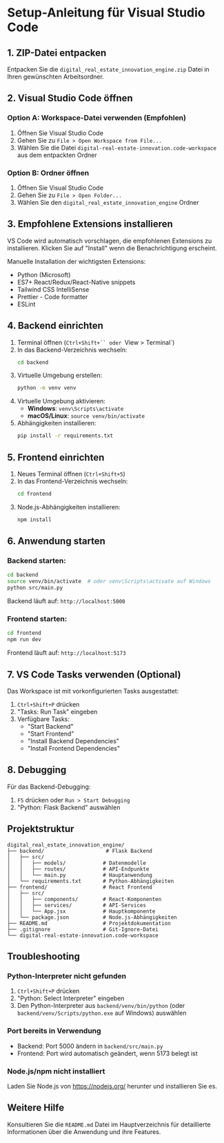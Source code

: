 # Setup-Anleitung für Visual Studio Code

## 1. ZIP-Datei entpacken

Entpacken Sie die `digital_real_estate_innovation_engine.zip` Datei in Ihren gewünschten Arbeitsordner.

## 2. Visual Studio Code öffnen

### Option A: Workspace-Datei verwenden (Empfohlen)
1. Öffnen Sie Visual Studio Code
2. Gehen Sie zu `File > Open Workspace from File...`
3. Wählen Sie die Datei `digital-real-estate-innovation.code-workspace` aus dem entpackten Ordner

### Option B: Ordner öffnen
1. Öffnen Sie Visual Studio Code
2. Gehen Sie zu `File > Open Folder...`
3. Wählen Sie den `digital_real_estate_innovation_engine` Ordner

## 3. Empfohlene Extensions installieren

VS Code wird automatisch vorschlagen, die empfohlenen Extensions zu installieren. Klicken Sie auf "Install" wenn die Benachrichtigung erscheint.

Manuelle Installation der wichtigsten Extensions:
- Python (Microsoft)
- ES7+ React/Redux/React-Native snippets
- Tailwind CSS IntelliSense
- Prettier - Code formatter
- ESLint

## 4. Backend einrichten

1. Terminal öffnen (`Ctrl+Shift+`` oder `View > Terminal`)
2. In das Backend-Verzeichnis wechseln:
   ```bash
   cd backend
   ```
3. Virtuelle Umgebung erstellen:
   ```bash
   python -m venv venv
   ```
4. Virtuelle Umgebung aktivieren:
   - **Windows**: `venv\Scripts\activate`
   - **macOS/Linux**: `source venv/bin/activate`
5. Abhängigkeiten installieren:
   ```bash
   pip install -r requirements.txt
   ```

## 5. Frontend einrichten

1. Neues Terminal öffnen (`Ctrl+Shift+5`)
2. In das Frontend-Verzeichnis wechseln:
   ```bash
   cd frontend
   ```
3. Node.js-Abhängigkeiten installieren:
   ```bash
   npm install
   ```

## 6. Anwendung starten

### Backend starten:
```bash
cd backend
source venv/bin/activate  # oder venv\Scripts\activate auf Windows
python src/main.py
```
Backend läuft auf: `http://localhost:5000`

### Frontend starten:
```bash
cd frontend
npm run dev
```
Frontend läuft auf: `http://localhost:5173`

## 7. VS Code Tasks verwenden (Optional)

Das Workspace ist mit vorkonfigurierten Tasks ausgestattet:

1. `Ctrl+Shift+P` drücken
2. "Tasks: Run Task" eingeben
3. Verfügbare Tasks:
   - "Start Backend"
   - "Start Frontend" 
   - "Install Backend Dependencies"
   - "Install Frontend Dependencies"

## 8. Debugging

Für das Backend-Debugging:
1. `F5` drücken oder `Run > Start Debugging`
2. "Python: Flask Backend" auswählen

## Projektstruktur

```
digital_real_estate_innovation_engine/
├── backend/                    # Flask Backend
│   ├── src/
│   │   ├── models/            # Datenmodelle
│   │   ├── routes/            # API-Endpunkte
│   │   └── main.py            # Hauptanwendung
│   └── requirements.txt       # Python-Abhängigkeiten
├── frontend/                  # React Frontend
│   ├── src/
│   │   ├── components/        # React-Komponenten
│   │   ├── services/          # API-Services
│   │   └── App.jsx            # Hauptkomponente
│   └── package.json           # Node.js-Abhängigkeiten
├── README.md                  # Projektdokumentation
├── .gitignore                 # Git-Ignore-Datei
└── digital-real-estate-innovation.code-workspace
```

## Troubleshooting

### Python-Interpreter nicht gefunden
1. `Ctrl+Shift+P` drücken
2. "Python: Select Interpreter" eingeben
3. Den Python-Interpreter aus `backend/venv/bin/python` (oder `backend/venv/Scripts/python.exe` auf Windows) auswählen

### Port bereits in Verwendung
- Backend: Port 5000 ändern in `backend/src/main.py`
- Frontend: Port wird automatisch geändert, wenn 5173 belegt ist

### Node.js/npm nicht installiert
Laden Sie Node.js von https://nodejs.org/ herunter und installieren Sie es.

## Weitere Hilfe

Konsultieren Sie die `README.md` Datei im Hauptverzeichnis für detaillierte Informationen über die Anwendung und ihre Features.


